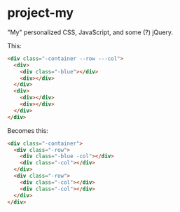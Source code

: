 # project-my
"My" personalized CSS, JavaScript, and some (?) jQuery.

This:

```html
<div class="-container --row ---col">
  <div>
    <div class="-blue"></div>
    <div></div>
  </div>
  <div>
    <div></div>
    <div></div>
  </div>
</div>
```

Becomes this:

```html
<div class="-container">
  <div class="-row">
    <div class="-blue -col"></div>
    <div class="-col"></div>
  </div>
  <div class="-row">
    <div class="-col"></div>
    <div class="-col"></div>
  </div>
</div>
```
